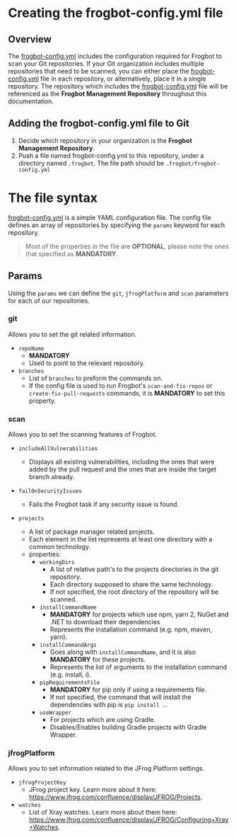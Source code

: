 #  Creating the frogbot-config.yml file

## Overview

The [frogbot-config.yml](templates/.frogbot/frogbot-config.yml) includes the configuration required for Frogbot to scan your Git repositories. If your Git organization includes multiple repositories that need to be scanned, you can either place the [frogbot-config.yml](templates/.frogbot/frogbot-config.yml) file in each repository, or alternatively, place it in a single repository. The repository which includes the [frogbot-config.yml](templates/.frogbot/frogbot-config.yml) file will be referenced as the **Frogbot Management Repository** throughout this documentation.

## Adding the frogbot-config.yml file to Git

1. Decide which repository in your organization is the **Frogbot Management Repository**.
2. Push a file named frogbot-config.yml to this repository, under a directory named `.frogbot`. The file path should be `.frogbot/frogbot-config.yml`


# The file syntax

[frogbot-config.yml](templates/.frogbot/frogbot-config.yml) is a simple YAML configuration file. The config file defines an array of repositories by specifying the `params` keyword for each repository.
> Most of the properties in the file are **OPTIONAL**, please note the ones that specified as **MANDATORY**.

## Params

Using the `params` we can define the `git`, `jfrogPlatform` and `scan` parameters for each of our repositories.

### git

Allows you to set the git related information.

- `repoName`
    - **MANDATORY**
    - Used to point to the relevant repository.
- `branches`
    - List of `branches` to preform the commands on.
    - If the config file is used to run Frogbot's `scan-and-fix-repos` or `create-fix-pull-requests` commands, it is **MANDATORY** to set this property.

### scan

Allows you to set the scanning features of Frogbot.

- `includeAllVulnerabilities`
    - Displays all existing vulnerabilities, including the ones that were added by the pull request and the ones that are inside the target branch already.

- `failOnSecurityIssues`
    - Fails the Frogbot task if any security issue is found.
- `projects`
    - A list of package manager related projects.
    - Each element in the list represents at least one directory with a common technology.
    - properties:
        - `workingDirs`
            - A list of relative path's to the projects directories in the git repository.
            - Each directory supposed to share the same technology.
            - If not specified, the root directory of the repository will be scanned.
        - `installCommandName`
            - **MANDATORY** for projects which use npm, yarn 2, NuGet and .NET to download their dependencies
            - Represents the installation command (e.g. npm, maven, yarn).
        - `installCommandArgs`
            - Goes along with `installCommandName`, and it is also **MANDATORY** for these projects.
            - Represents the list of arguments to the installation command (e.g. install, i).
        - `pipRequirementsFile`
            - **MANDATORY** for pip only if using a requirements file.
            - If not specified, the command that will install the dependencies with pip is `pip install .`.
        - `useWrapper`
            - For projects which are using Gradle.
            - Disables/Enables building Gradle projects with Gradle Wrapper.

### jfrogPlatform

Allows you to set information related to the JFrog Platform settings.

- `jfrogProjectKey`
    - JFrog project key. Learn more about it here: https://www.jfrog.com/confluence/display/JFROG/Projects.
- `watches`
    - List of Xray watches. Learn more about them here: https://www.jfrog.com/confluence/display/JFROG/Configuring+Xray+Watches.